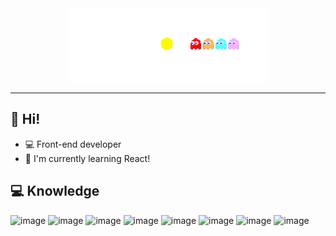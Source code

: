 
<div align="center"><img src="https://github.com/analuisaferro/analuisaferro/blob/main/51dfcd9a3c2515d64dd706dd13ad18fdd1ec6aef_hq.gif"></div>

--- 

## 🌟 Hi! 

- 💻 Front-end developer
- 🌱 I'm currently learning React!

## 💻 Knowledge


![image](https://img.shields.io/badge/HTML5-E34F26?style=for-the-badge&logo=html5&logoColor=white) ![image](https://img.shields.io/badge/CSS3-1572B6?style=for-the-badge&logo=css3&logoColor=white) ![image](https://img.shields.io/badge/JavaScript-323330?style=for-the-badge&logo=javascript&logoColor=F7DF1E) ![image](https://img.shields.io/badge/GIT-E44C30?style=for-the-badge&logo=git&logoColor=white) ![image](https://img.shields.io/badge/Python-FFD43B?style=for-the-badge&logo=python&logoColor=blue ) ![image](https://img.shields.io/badge/Django-092E20?style=for-the-badge&logo=django&logoColor=green) ![image](https://img.shields.io/badge/Bootstrap-563D7C?style=for-the-badge&logo=bootstrap&logoColor=white) ![image](https://img.shields.io/badge/MySQL-005C84?style=for-the-badge&logo=mysql&logoColor=white)

<!--
**analuisaferro/analuisaferro** is a ✨ _special_ ✨ repository because its `README.md` (this file) appears on your GitHub profile.

Here are some ideas to get you started:

- 🔭 I’m currently working on ...
- 🌱 I’m currently learning ...
- 👯 I’m looking to collaborate on ...
- 🤔 I’m looking for help with ...
- 💬 Ask me about ...
- 📫 How to reach me: ...
- 😄 Pronouns: ...
- ⚡ Fun fact: ...
-->
